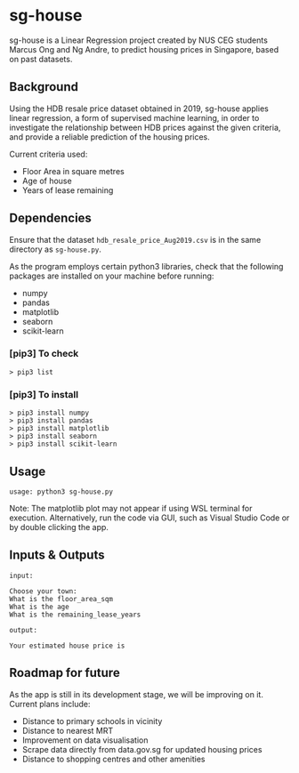 # sg-house

sg-house is a Linear Regression project created by NUS CEG students Marcus Ong and Ng Andre, to predict housing prices in Singapore, based on past datasets.

## Background

Using the HDB resale price dataset obtained in 2019, sg-house applies linear regression, a form of supervised machine learning, in order to investigate the relationship between HDB prices against the given criteria, and provide a reliable prediction of the housing prices. 

Current criteria used: 
- Floor Area in square metres
- Age of house
- Years of lease remaining

## Dependencies

Ensure that the dataset ```hdb_resale_price_Aug2019.csv``` is in the same directory as ```sg-house.py```.

As the program employs certain python3 libraries, check that the following packages are installed on your machine before running:
- numpy
- pandas
- matplotlib
- seaborn
- scikit-learn

### [pip3] To check
```
> pip3 list
```

### [pip3] To install
```
> pip3 install numpy
> pip3 install pandas
> pip3 install matplotlib
> pip3 install seaborn
> pip3 install scikit-learn
```

## Usage
```
usage: python3 sg-house.py
```
Note: The matplotlib plot may not appear if using WSL terminal for execution. Alternatively, run the code via GUI, such as Visual Studio Code or by double clicking the app.

## Inputs & Outputs
```
input:

Choose your town: 
What is the floor_area_sqm
What is the age
What is the remaining_lease_years

output:

Your estimated house price is 
```

## Roadmap for future
As the app is still in its development stage, we will be improving on it. Current plans include:
- Distance to primary schools in vicinity
- Distance to nearest MRT
- Improvement on data visualisation
- Scrape data directly from data.gov.sg for updated housing prices
- Distance to shopping centres and other amenities
